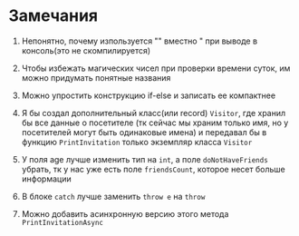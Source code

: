 # Замечания
1) Непонятно, почему изпользуется "" вместно " при выводе в консоль(это не скомпилируется)

2) Чтобы избежать магических чисел при проверки времени суток, им можно придумать понятные названия

3) Можно упростить конструкцию if-else и записать ее компактнее

4) Я бы создал дополнительный класс(или record) `Visitor`, где хранил бы все данные о посетителе (тк сейчас мы храним только имя, но у посетителей могут быть одинаковые имена) и передавал бы в функцию `PrintInvitation` только экземпляр класса `Visitor`

5) У поля age лучше изменить тип на `int`, а поле `doNotHaveFriends` убрать, тк у нас уже есть поле `friendsCount`, которое несет больше информации

6) В блоке `catch` лучше заменить `throw e` на `throw`

7) Можно добавить асинхронную версию этого метода `PrintInvitationAsync`